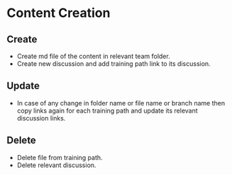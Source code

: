 # Content Creation

## Create

- Create md file of the content in relevant team folder.
- Create new discussion and add training path link to its discussion.

## Update

- In case of any change in folder name or file name or branch name then copy links again for each training path and update its relevant discussion links.

## Delete

- Delete file from training path.
- Delete relevant discussion.
